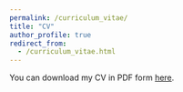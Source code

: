 ```yaml
---
permalink: /curriculum_vitae/
title: "CV"
author_profile: true
redirect_from:
  - /curriculum_vitae.html
---
```


You can download my CV in PDF form [here](../files/curriculum_vitae.pdf).

